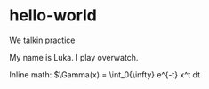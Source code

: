 # hello-world
We talkin practice

My name is Luka. I play overwatch.

Inline math: $\Gamma(x) = \int_0{\infty} e^{-t} x^t dt

